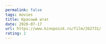 ```yaml
---
permalink: false
tags: movies
title: Красный штат
date: 2020-07-17
url: https://www.kinopoisk.ru/film/262731/
rating: 2
---
```

